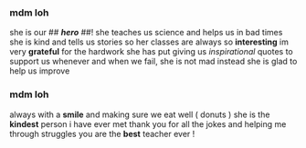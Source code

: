 ### mdm loh ###
she is our ## **_hero_** ##!
she teaches us science and helps us in bad times
she is kind and tells us stories
so her classes are always so __interesting__
im very __grateful__ for the hardwork she has put
giving us _inspirational_ quotes to support us whenever
and when we fail, she is not mad
instead she is glad to help us improve
### mdm loh ###
always with a __smile__ 
and making sure we eat well ( donuts )
she is the __kindest__ person i have ever met
thank you for all the jokes and helping me through struggles
you are the **best** teacher ever !
